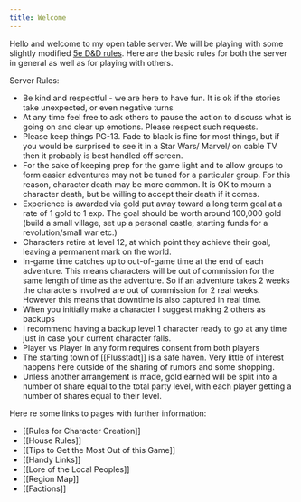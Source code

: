 ```yaml
---
title: Welcome
---
```


Hello and welcome to my open table server. We will be playing with some slightly modified [5e D&D rules](https://media.wizards.com/2018/dnd/downloads/DnD_BasicRules_2018.pdf). Here are the basic rules for both the server in general as well as for playing with others.

Server Rules:
- Be kind and respectful - we are here to have fun. It is ok if the stories take unexpected, or even negative turns
- At any time feel free to ask others to  pause the action to discuss what is going on and clear up emotions. Please respect such requests.
- Please keep things PG-13. Fade to black is fine for most things, but if you would be surprised to see it in a Star Wars/ Marvel/ on cable TV then it probably is best handled off screen.
- For the sake of keeping prep for the game light and to allow groups to form easier adventures may not be tuned for a particular group. For this reason, character death may be more common. It is OK to mourn a character death, but be willing to accept their death if it comes.
- Experience is awarded via gold put away toward a long term goal at a rate of 1 gold to 1 exp. The goal should be worth around 100,000 gold (build a small village, set up a personal castle, starting funds for a revolution/small war etc.)
- Characters retire at level 12, at which point they achieve their goal, leaving a permanent mark on the world.
- In-game time catches up to out-of-game time at the end of each adventure.  This means characters will be out of commission for the same length of time as the adventure. So if an adventure takes 2 weeks the characters involved are out of commission for 2 real weeks. However this means that downtime is also captured in real time.
- When you initially make a character I suggest making 2 others as backups
- I recommend having a backup level 1 character ready to go at any time just in case your current character falls.
- Player vs Player in any form requires consent from both players
- The starting town of [[Flusstadt]] is a safe haven. Very little of interest happens here outside of the sharing of rumors and some shopping.
- Unless another arrangement is made, gold earned will be split into a number of share equal to the total party level, with each player getting a number of shares equal to their level. 

Here re some links to pages with further information:
- [[Rules for Character Creation]]
- [[House Rules]]
- [[Tips to Get the Most Out of this Game]]
- [[Handy Links]]
- [[Lore of the Local Peoples]]
- [[Region Map]]
- [[Factions]]